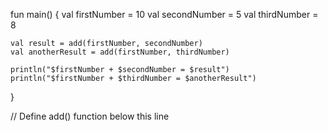 fun main() {
    val firstNumber = 10
    val secondNumber = 5
    val thirdNumber = 8
    
    val result = add(firstNumber, secondNumber)
    val anotherResult = add(firstNumber, thirdNumber)

    println("$firstNumber + $secondNumber = $result")
    println("$firstNumber + $thirdNumber = $anotherResult")
}

// Define add() function below this line
